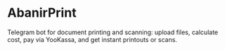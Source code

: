 # AbanirPrint
Telegram bot for document printing and scanning: upload files, calculate cost, pay via YooKassa, and get instant printouts or scans.
